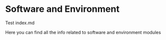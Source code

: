 # Software and Environment

Test index.md

Here you can find all the info related to software and environment modules
